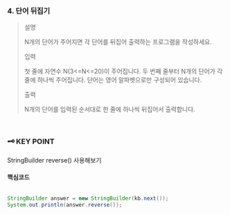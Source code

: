### 4. 단어 뒤집기
>설명
>
>N개의 단어가 주어지면 각 단어를 뒤집어 출력하는 프로그램을 작성하세요.
>
>
>입력
>
>첫 줄에 자연수 N(3<=N<=20)이 주어집니다.
>두 번째 줄부터 N개의 단어가 각 줄에 하나씩 주어집니다. 단어는 영어 알파벳으로만 구성되어 있습니다.
>
>출력
>
>N개의 단어를 입력된 순서대로 한 줄에 하나씩 뒤집어서 출력합니다.

<br>

### 🗝️ KEY POINT

StringBuilder reverse() 사용해보기


#### 핵심코드


``` java

StringBuilder answer = new StringBuilder(kb.next());
System.out.println(answer.reverse());
```